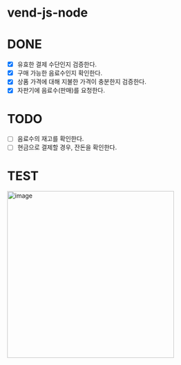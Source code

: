 # vend-js-node

# DONE

- [x] 유효한 결제 수단인지 검증한다.
- [x] 구매 가능한 음료수인지 확인한다.
- [x] 상품 가격에 대해 지불한 가격이 충분한지 검증한다.
- [x] 자판기에 음료수(판매)를 요청한다.

# TODO

- [ ] 음료수의 재고를 확인한다.
- [ ] 현금으로 결제할 경우, 잔돈을 확인한다.

# TEST

<img width="386" alt="image" src="https://github.com/chunghyunleeme/vend-js-node/assets/134473987/ce381619-19ae-4cb6-bc79-94ded61868ae">
